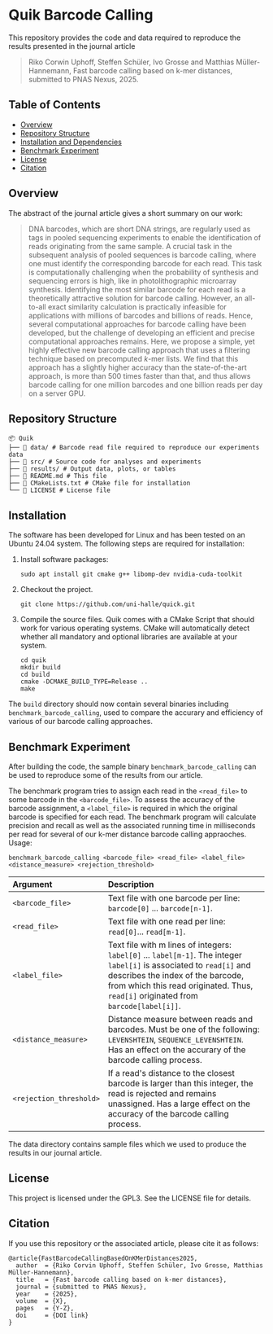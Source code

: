 # Quik Barcode Calling

This repository provides the code and data required to reproduce the results presented in the journal article

> Riko Corwin Uphoff, Steffen Schüler, Ivo Grosse and Matthias Müller-Hannemann,
> Fast barcode calling based on k-mer distances,
> submitted to PNAS Nexus, 2025.


## Table of Contents
- [Overview](#overview)
- [Repository Structure](#repository-structure)
- [Installation and Dependencies](#installation)
- [Benchmark Experiment](#benchmark-experiment)
- [License](#license)
- [Citation](#citation)

## Overview

The abstract of the journal article gives a short summary on our work:

> DNA barcodes, which are short DNA strings, are regularly used as tags in pooled sequencing experiments to enable the identification of reads originating from the same sample.
> A crucial task in the subsequent analysis of pooled sequences is barcode calling, where one must identify the corresponding barcode for each read.
> This task is computationally challenging when the probability of synthesis and sequencing errors is high, like in photolithographic microarray synthesis.
> Identifying the most similar barcode for each read is a theoretically attractive solution for barcode calling. However, an all-to-all exact similarity calculation is practically infeasible for applications with millions of barcodes and billions of reads.
> Hence, several computational approaches for barcode calling have been developed, but the challenge of developing an efficient and precise computational approaches remains.
>Here, we propose a simple, yet highly effective new barcode calling approach that uses a filtering technique based on precomputed $k$-mer lists.
> We find that this approach has a slightly higher accuracy than the state-of-the-art approach, is more than 500 times
>faster than that, and thus allows barcode calling for one million barcodes and one billion reads per day on a server GPU.


## Repository Structure

```
📦 Quik
├── 📁 data/ # Barcode read file required to reproduce our experiments data 
├── 📁 src/ # Source code for analyses and experiments 
├── 📁 results/ # Output data, plots, or tables 
├── 📄 README.md # This file 
├── 📄 CMakeLists.txt # CMake file for installation
└── 📄 LICENSE # License file
```

 
## Installation

The software has been developed for Linux and has been tested on an Ubuntu 24.04 system. The following steps are required for installation:

1. Install software packages:

       sudo apt install git cmake g++ libomp-dev nvidia-cuda-toolkit

2. Checkout the project.

       git clone https://github.com/uni-halle/quick.git

3. Compile the source files. Quik comes with a CMake Script that should work for various operating systems. CMake will automatically detect whether all mandatory and optional libraries are available at your system.

       cd quik
       mkdir build
       cd build
       cmake -DCMAKE_BUILD_TYPE=Release ..
       make

The `build` directory should now contain several binaries including `benchmark_barcode_calling`, used to compare the accurary and efficiency of various of our barcode calling approaches.

## Benchmark Experiment

After building the code, the sample binary `benchmark_barcode_calling` can be used to reproduce some of the results from our article. 

The benchmark program tries to assign each read in the `<read_file>` to some barcode in the `<barcode_file>`. To assess the accuracy of the barcode assignment, a `<label_file>` is required in which the original barcode is specified for each read. The benchmark program will calculate precision and recall as well as the associated running time in milliseconds per read for several of our k-mer distance barcode calling appraoches. Usage:

    benchmark_barcode_calling <barcode_file> <read_file> <label_file> <distance_measure> <rejection_threshold>


| Argument               | Description   |
|:---------------------|:--------------|
| `<barcode_file>`     | Text file with one barcode per line: `barcode[0]` ... `barcode[n-1]`. |
| `<read_file>`        | Text file with one read per line: `read[0]`... `read[m-1]`.           |
| `<label_file>`       | Text file with m lines of integers: `label[0]` ... `label[m-1]`. The integer `label[i]` is associated to `read[i]` and describes the index of the barcode, from which this read originated. Thus, `read[i]` originated from `barcode[label[i]]`.      |
| `<distance_measure>` | Distance measure between reads and barcodes. Must be one of the following: `LEVENSHTEIN`, `SEQUENCE_LEVENSHTEIN`. Has an effect on the accurary of the barcode calling process.     |
| `<rejection_threshold>`  | If a read's distance to the closest barcode is larger than this integer, the read is rejected and remains unassigned. Has a large effect on the accuracy of the barcode calling process.    |

The data directory contains sample files which we used to produce the results in our journal article.

## License

This project is licensed under the GPL3. See the LICENSE file for details.

## Citation

If you use this repository or the associated article, please cite it as follows:

```
@article{FastBarcodeCallingBasedOnKMerDistances2025,
  author  = {Riko Corvin Uphoff, Steffen Schüler, Ivo Grosse, Matthias Müller-Hannemann},
  title   = {Fast barcode calling based on k-mer distances},
  journal = {submitted to PNAS Nexus},
  year    = {2025},
  volume  = {X},
  pages   = {Y-Z},
  doi     = {DOI link}
}
```
